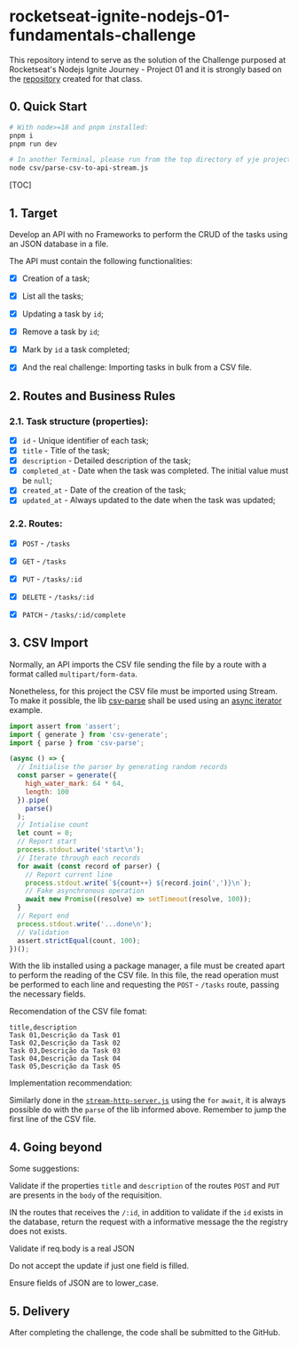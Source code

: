 # rocketseat-ignite-nodejs-01-fundamentals-challenge

This repository intend to serve as the solution of the Challenge purposed at Rocketseat's Nodejs Ignite Journey - Project 01 and it is strongly based on the [repository](https://github.com/rogeriocassares/rocketseat-ignite-nodejs-01-fundamentals) created for that class.

## 0. Quick Start

```bash
# With node>=18 and pnpm installed:
pnpm i
pnpm run dev

# In another Terminal, please run from the top directory of yje project:
node csv/parse-csv-to-api-stream.js
```



[TOC]



## 1. Target

Develop an API with no Frameworks to perform the CRUD of the tasks using an JSON database in a file.

The API must contain the following functionalities:

- [x] Creation of a task;
- [x] List all the tasks;
- [x] Updating a task by `id`;
- [x] Remove a task by `id`;
- [x] Mark by `id` a task completed;
- [x] And the real challenge: Importing tasks in bulk from a CSV file.



## 2. Routes and Business Rules

### 2.1. Task structure (properties):

- [x] `id` - Unique identifier of each task;
- [x] `title` - Title of the task;
- [x] `description` - Detailed description of the task;
- [x] `completed_at` - Date when the task was completed. The initial value must be `null`;
- [x] `created_at` - Date of the creation of the task;
- [x] `updated_at` - Always updated to the date when the task was updated;

### 2.2. Routes:

- [x] `POST` - `/tasks`
- [x] `GET` - `/tasks`
- [x] `PUT` - `/tasks/:id`
- [x] `DELETE` - `/tasks/:id`
- [x] `PATCH` - `/tasks/:id/complete`



## 3. CSV Import

Normally, an API imports the CSV file sending the file by a route with a format called `multipart/form-data`.

Nonetheless,  for this project the CSV file must be imported using Stream. To make it possible, the lib [csv-parse](https://csv.js.org/) shall be used using an [async iterator](https://csv.js.org/parse/api/async_iterator/) example.

```js
import assert from 'assert';
import { generate } from 'csv-generate';
import { parse } from 'csv-parse';

(async () => {
  // Initialise the parser by generating random records
  const parser = generate({
    high_water_mark: 64 * 64,
    length: 100
  }).pipe(
    parse()
  );
  // Intialise count
  let count = 0;
  // Report start
  process.stdout.write('start\n');
  // Iterate through each records
  for await (const record of parser) {
    // Report current line
    process.stdout.write(`${count++} ${record.join(',')}\n`);
    // Fake asynchronous operation
    await new Promise((resolve) => setTimeout(resolve, 100));
  }
  // Report end
  process.stdout.write('...done\n');
  // Validation
  assert.strictEqual(count, 100);
})();
```

With the lib installed using a package manager, a file must be created apart to perform the reading of the CSV file. In this file, the read operation must be performed to each line and requesting the `POST` - `/tasks` route, passing the necessary fields.

Recomendation of the CSV file fomat:

```text
title,description
Task 01,Descrição da Task 01
Task 02,Descrição da Task 02
Task 03,Descrição da Task 03
Task 04,Descrição da Task 04
Task 05,Descrição da Task 05
```

Implementation recommendation:

Similarly done in the [`stream-http-server.js`](https://github.com/rogeriocassares/rocketseat-ignite-nodejs-01-fundamentals/blob/main/streams/stream-http-server.js) using the `for` `await`, it is always possible do with the `parse` of the lib informed above. Remember to jump the first line of the CSV file.



## 4. Going beyond

Some suggestions:

Validate if the properties `title` and `description` of the routes `POST` and `PUT` are presents in the `body` of the requisition.

IN the routes that receives the `/:id`, in addition to validate if the `id` exists in the database, return the request with a informative message the the registry does not exists.

Validate if req.body is a real JSON

Do not accept the update if just one field is filled.

Ensure fields of JSON are to lower_case.



## 5. Delivery

After completing the challenge, the code shall be submitted to the GitHub.





























